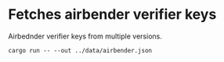 # Fetches airbender verifier keys

Airbednder verifier keys from multiple versions.

```shell
cargo run -- --out ../data/airbender.json 
```